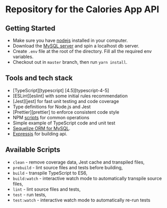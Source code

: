 # Repository for the Calories App API

## Getting Started

- Make sure you have [nodejs](https://nodejs.org/en/) installed in your computer.
- Download the [MySQL server](https://dev.mysql.com/downloads/mysql/) and spin a localhost db server.
- Create `.env` file at the root of the directory. Fill all the required env variables.
- Checkout out in `master` branch, then run `yarn install`.

## Tools and tech stack

- [TypeScript][typescript] [4.5][typescript-4-5]
- [ESLint][eslint] with some initial rules recommendation
- [Jest][jest] for fast unit testing and code coverage
- Type definitions for Node.js and Jest
- [Prettier][prettier] to enforce consistent code style
- NPM [scripts](#available-scripts) for common operations
- Simple example of TypeScript code and unit test
- [Sequelize ORM for MySQL](https://sequelize.org/).
- [Expressjs](https://expressjs.com/) for building api.

## Available Scripts

- `clean` - remove coverage data, Jest cache and transpiled files,
- `prebuild` - lint source files and tests before building,
- `build` - transpile TypeScript to ES6,
- `build:watch` - interactive watch mode to automatically transpile source files,
- `lint` - lint source files and tests,
- `test` - run tests,
- `test:watch` - interactive watch mode to automatically re-run tests
